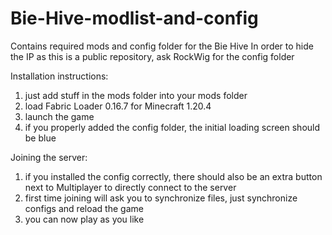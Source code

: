 # Bie-Hive-modlist-and-config
Contains required mods and config folder for the Bie Hive
In order to hide the IP as this is a public repository, ask RockWig for the config folder

Installation instructions:
1. just add stuff in the mods folder into your mods folder
2. load Fabric Loader 0.16.7 for Minecraft 1.20.4
3. launch the game
4. if you properly added the config folder, the initial loading screen should be blue

Joining the server:
1. if you installed the config correctly, there should also be an extra button next to Multiplayer to directly connect to the server
2. first time joining will ask you to synchronize files, just synchronize configs and reload the game
3. you can now play as you like
